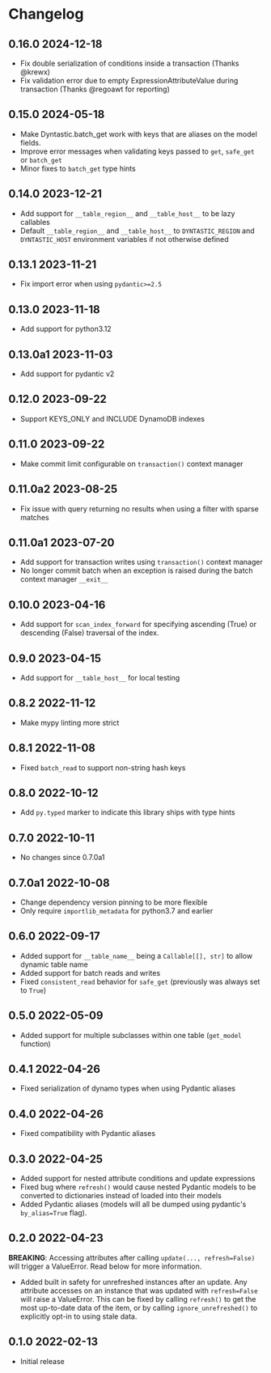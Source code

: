 # Changelog

## 0.16.0 2024-12-18

- Fix double serialization of conditions inside a transaction (Thanks @krewx)
- Fix validation error due to empty ExpressionAttributeValue during transaction
  (Thanks @regoawt for reporting)

## 0.15.0 2024-05-18

- Make Dyntastic.batch_get work with keys that are aliases on the model fields.
- Improve error messages when validating keys passed to `get`, `safe_get` or `batch_get`
- Minor fixes to `batch_get` type hints

## 0.14.0 2023-12-21

- Add support for `__table_region__` and `__table_host__` to be lazy callables
- Default `__table_region__` and `__table_host__` to `DYNTASTIC_REGION` and
  `DYNTASTIC_HOST` environment variables if not otherwise defined

## 0.13.1 2023-11-21

- Fix import error when using `pydantic>=2.5`

## 0.13.0 2023-11-18

- Add support for python3.12

## 0.13.0a1 2023-11-03

- Add support for pydantic v2

## 0.12.0 2023-09-22

- Support KEYS_ONLY and INCLUDE DynamoDB indexes

## 0.11.0 2023-09-22

- Make commit limit configurable on `transaction()` context manager

## 0.11.0a2 2023-08-25

- Fix issue with query returning no results when using a filter with sparse matches

## 0.11.0a1 2023-07-20

- Add support for transaction writes using `transaction()` context manager
- No longer commit batch when an exception is raised during the batch context
  manager `__exit__`

## 0.10.0 2023-04-16

- Add support for `scan_index_forward` for specifying ascending (True) or
  descending (False) traversal of the index.

## 0.9.0 2023-04-15

- Add support for `__table_host__` for local testing

## 0.8.2 2022-11-12

- Make mypy linting more strict

## 0.8.1 2022-11-08

- Fixed `batch_read` to support non-string hash keys

## 0.8.0 2022-10-12

- Add `py.typed` marker to indicate this library ships with type hints

## 0.7.0 2022-10-11

- No changes since 0.7.0a1

## 0.7.0a1 2022-10-08

- Change dependency version pinning to be more flexible
- Only require `importlib_metadata` for python3.7 and earlier

## 0.6.0 2022-09-17

- Added support for `__table_name__` being a `Callable[[], str]` to allow
  dynamic table name
- Added support for batch reads and writes
- Fixed `consistent_read` behavior for `safe_get` (previously was always set to
  `True`)

## 0.5.0 2022-05-09

- Added support for multiple subclasses within one table (`get_model` function)

## 0.4.1 2022-04-26

- Fixed serialization of dynamo types when using Pydantic aliases

## 0.4.0 2022-04-26

- Fixed compatibility with Pydantic aliases

## 0.3.0 2022-04-25

- Added support for nested attribute conditions and update expressions
- Fixed bug where `refresh()` would cause nested Pydantic models to be
  converted to dictionaries instead of loaded into their models
- Added Pydantic aliases (models will all be dumped using pydantic's
  `by_alias=True` flag).

## 0.2.0 2022-04-23

**BREAKING**: Accessing attributes after calling `update(..., refresh=False)`
will trigger a ValueError. Read below for more information.

- Added built in safety for unrefreshed instances after an update. Any
  attribute accesses on an instance that was updated with `refresh=False`
  will raise a ValueError. This can be fixed by calling `refresh()` to get
  the most up-to-date data of the item, or by calling `ignore_unrefreshed()`
  to explicitly opt-in to using stale data.

## 0.1.0 2022-02-13

- Initial release
